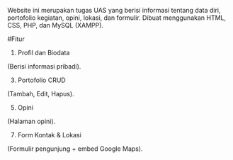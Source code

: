 Website ini merupakan tugas UAS yang berisi informasi tentang data diri, portofolio kegiatan, opini, lokasi, dan formulir.
Dibuat menggunakan HTML, CSS, PHP, dan MySQL (XAMPP).

#Fitur
1. Profil dan Biodata
   
(Berisi informasi pribadi).

3. Portofolio CRUD
   
(Tambah, Edit, Hapus).

5. Opini
   
(Halaman opini).

7. Form Kontak & Lokasi
   
(Formulir pengunjung + embed Google Maps).
